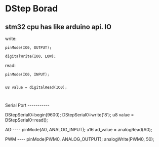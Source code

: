 DStep Borad 
====

stm32 cpu has like arduino api.
IO
----
<p>
write:
<br>
<code>
pinMode(IO0, OUTPUT);  <br>
digitalWrite(IO0, LOW); <br>
</code>
read:  <br>
<code>
pinMode(IO0, INPUT);  
<br>
u8 value = digitalRead(IO0);  
<br>
</code>
</p>
Serial Port
-----------
<p>
DStepSerial0::begin(9600);
DStepSerial0::write('8');
u8 value = DStepSerial0::read();
</p>
<p>
AD
----
pinMode(A0, ANALOG_INPUT);
u16 ad_value = analogRead(A0);
</p>
<p>
PWM
----
pinMode(PWM0, ANALOG_OUTPUT);
analogWrite(PWM0, 50);
</p>
